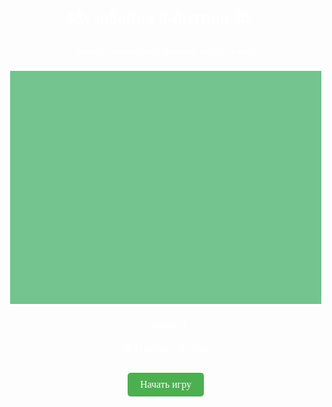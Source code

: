 
<html lang="ru">
<head>
    <meta charset="UTF-8">
    <title>Мухобойка 8-бит 🪰🔨</title>
    <style>
        body {
            background: url('https://i.imgur.com/3ZQZQ9m.png') repeat;
            image-rendering: pixelated;
            text-align: center;
            font-family: 'Press Start 2P', cursive;
            color: white;
            overflow: hidden;
            margin: 0;
        }
        h1 {
            display: flex;
            justify-content: center;
            align-items: center;
            gap: 10px;
        }
        canvas {
            display: block;
            margin: 20px auto;
            border: 3px solid white;
            background: #73c48f;
            image-rendering: pixelated;
            cursor: crosshair;
        }
        #score-container, #timer-container {
            margin-top: 10px;
            font-size: 20px;
        }
        #message {
            position: absolute;
            top: 50%;
            left: 50%;
            transform: translate(-50%, -50%);
            font-size: 24px;
            display: none;
            background-color: rgba(0, 0, 0, 0.7);
            padding: 20px;
            border-radius: 10px;
        }
        button {
            margin-top: 20px;
            padding: 10px 20px;
            font-family: 'Press Start 2P', cursive;
            background-color: #4CAF50;
            border: none;
            color: white;
            font-size: 16px;
            cursor: pointer;
            border-radius: 5px;
        }
        button:hover {
            background-color: #45a049;
        }
        #start-screen {
            display: block;
        }
    </style>
    <link href="https://fonts.googleapis.com/css2?family=Press+Start+2P&display=swap" rel="stylesheet">
</head>
<body>
    <h1>Мухобойка 8-битная 🪰🔨</h1>
    <p>Лови мух мухобойкой! Нажмите, чтобы ударить.</p>
    <canvas id="gameCanvas" width="800" height="600"></canvas> <!-- Изменены размеры холста -->
    <div id="score-container">Очки: <span id="score">0</span></div>
    <div id="timer-container">⏳ Время: <span id="timer">30</span> сек</div>
    <div id="message">
        Игра окончена! Счет: <span id="final-score">0</span>
        <button id="restart-button">Перезапустить</button>
    </div>
    <div id="start-screen">
        <button id="start-button">Начать игру</button>
    </div>
    <script>
        const canvas = document.getElementById("gameCanvas");
        const ctx = canvas.getContext("2d");

        let score = 0;
        let timeLeft = 30;
        let gameOver = false;
        let paused = false;
        let gameStarted = false;

        // Разные виды мух 🪰
        const flyImages = [
            'https://i.imgur.com/F2K4R6J.png',
            'https://i.imgur.com/a6yXNvJ.png',
            'https://i.imgur.com/ZvXxVvC.png'
        ];

        let flyImage = new Image();
        flyImage.src = flyImages[Math.floor(Math.random() * flyImages.length)];

        let swatterImage = new Image();
        swatterImage.src = 'https://i.imgur.com/YhTG8xZ.png';

        // Звуки
        let hitSound = new Audio('https://www.myinstants.com/media/sounds/cartoon-bird-whistle.mp3'); // Новый звук удара
        let missSound = new Audio('https://www.fesliyanstudios.com/play-mp3/1257'); // Звук промаха
        let bgMusic = new Audio('https://www.myinstants.com/media/sounds/8-bit-music.mp3');
        bgMusic.loop = true;

        let fly = { x: Math.random() * 760, y: Math.random() * 560, speed: 2 }; // Изменены координаты для нового размера холста
